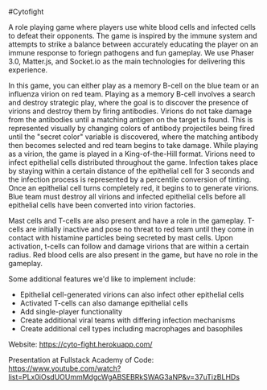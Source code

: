 #Cytofight

A role playing game where players use white blood cells and infected cells to defeat their opponents. The game is inspired by the immune system and attempts to strike a balance between accurately educating the player on an immune response to foriegn pathogens and fun gameplay. We use Phaser 3.0, Matter.js, and Socket.io as the main technologies for delivering this experience.

In this game, you can either play as a memory B-cell on the blue team or an influenza virion on red team. Playing as a memory B-cell involves a search and destroy strategic play, where the goal is to discover the presence of virions and destroy them by firing antibodies. Virions do not take damage from the antibodies until a matching antigen on the target is found. This is represented visually by changing colors of antibody projectiles being fired until the "secret color" variable is discovered, where the matching antibody then becomes selected and red team begins to take damage. While playing as a virion, the game is played in a King-of-the-Hill format. Virions need to infect epithelial cells distributed throughout the game. Infection takes place by staying within a certain distance of the epithelial cell for 3 seconds and the infection process is represented by a percentile conversion of tinting. Once an epithelial cell turns completely red, it begins to to generate virions. Blue team must destroy all virions and infected epithelial cells before all epithelial cells have been converted into virion factories.

Mast cells and T-cells are also present and have a role in the gameplay. T-cells are initially inactive and pose no threat to red team until they come in contact with histamine particles being secreted by mast cells. Upon activation, t-cells can follow and damage virions that are within a certain radius. Red blood cells are also present in the game, but have no role in the gameplay.

Some additional features we'd like to implement include:
 - Epithelial cell-generated virions can also infect other epithelial cells
 - Activated T-cells can also damange epithelial cells
 - Add single-player functionality
 - Create additional viral teams with differing infection mechanisms
 - Create additional cell types including macrophages and basophiles

Website: https://cyto-fight.herokuapp.com/

Presentation at Fullstack Academy of Code: https://www.youtube.com/watch?list=PLx0iOsdUOUmmMdgcWgABSEBRkSWAG3aNP&v=37uTizBLHDs
